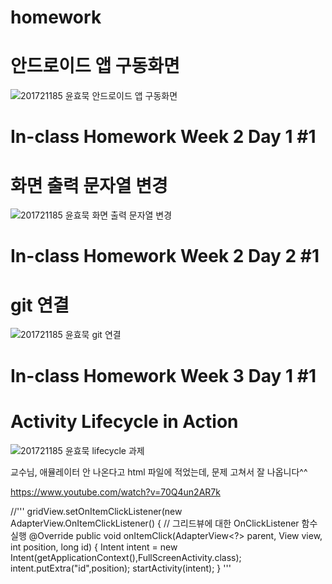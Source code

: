 # homework
# 안드로이드 앱 구동화면
![201721185 윤효묵 안드로이드 앱 구동화면](https://user-images.githubusercontent.com/79956770/110571181-86b6b680-819a-11eb-996c-a64fbf9a07a0.JPG)

# In-class Homework Week 2 Day 1 #1
# 화면 출력 문자열 변경
![201721185 윤효묵 화면 출력 문자열 변경](https://user-images.githubusercontent.com/79956770/110571272-a8b03900-819a-11eb-9bd5-510162855cb9.JPG)

# In-class Homework Week 2 Day 2 #1
# git 연결
![201721185 윤효묵 git 연결](https://user-images.githubusercontent.com/79956770/110786068-0c2b8b00-82af-11eb-834f-1f3d877a15ec.JPG)

# In-class Homework Week 3 Day 1 #1
# Activity Lifecycle in Action
![201721185 윤효묵 lifecycle 과제](https://user-images.githubusercontent.com/79956770/111563069-99ed0600-87da-11eb-8d62-8269e1134a0e.JPG)

교수님, 애뮬레이터 안 나온다고 html 파일에 적었는데, 문제 고쳐서 잘 나옵니다^^

https://www.youtube.com/watch?v=70Q4un2AR7k



//'''
gridView.setOnItemClickListener(new AdapterView.OnItemClickListener() {   // 그리드뷰에 대한 OnClickListener 함수 실행
            @Override
            public void onItemClick(AdapterView<?> parent, View view, int position, long id) {
                Intent intent = new Intent(getApplicationContext(),FullScreenActivity.class);
                intent.putExtra("id",position);
                startActivity(intent);
            }
            '''
